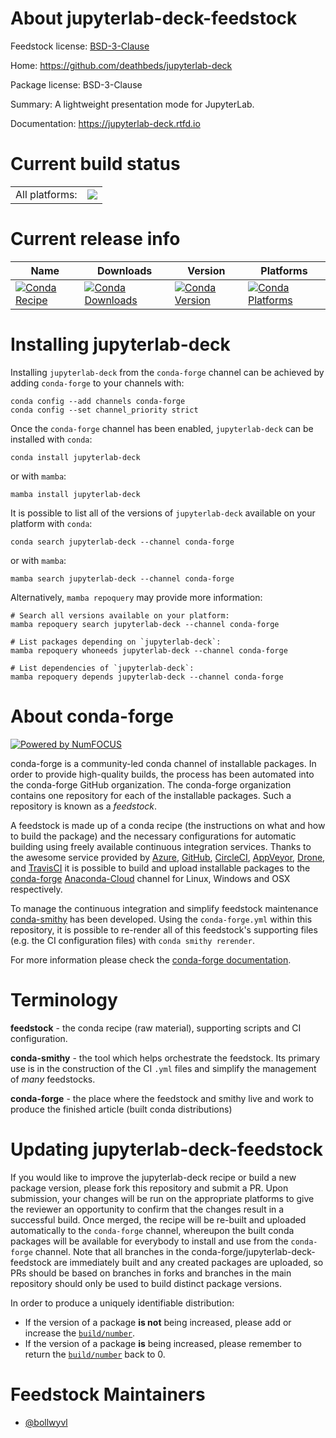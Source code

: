 About jupyterlab-deck-feedstock
===============================

Feedstock license: [BSD-3-Clause](https://github.com/conda-forge/jupyterlab-deck-feedstock/blob/main/LICENSE.txt)

Home: https://github.com/deathbeds/jupyterlab-deck

Package license: BSD-3-Clause

Summary: A lightweight presentation mode for JupyterLab.

Documentation: https://jupyterlab-deck.rtfd.io

Current build status
====================


<table><tr><td>All platforms:</td>
    <td>
      <a href="https://dev.azure.com/conda-forge/feedstock-builds/_build/latest?definitionId=17621&branchName=main">
        <img src="https://dev.azure.com/conda-forge/feedstock-builds/_apis/build/status/jupyterlab-deck-feedstock?branchName=main">
      </a>
    </td>
  </tr>
</table>

Current release info
====================

| Name | Downloads | Version | Platforms |
| --- | --- | --- | --- |
| [![Conda Recipe](https://img.shields.io/badge/recipe-jupyterlab--deck-green.svg)](https://anaconda.org/conda-forge/jupyterlab-deck) | [![Conda Downloads](https://img.shields.io/conda/dn/conda-forge/jupyterlab-deck.svg)](https://anaconda.org/conda-forge/jupyterlab-deck) | [![Conda Version](https://img.shields.io/conda/vn/conda-forge/jupyterlab-deck.svg)](https://anaconda.org/conda-forge/jupyterlab-deck) | [![Conda Platforms](https://img.shields.io/conda/pn/conda-forge/jupyterlab-deck.svg)](https://anaconda.org/conda-forge/jupyterlab-deck) |

Installing jupyterlab-deck
==========================

Installing `jupyterlab-deck` from the `conda-forge` channel can be achieved by adding `conda-forge` to your channels with:

```
conda config --add channels conda-forge
conda config --set channel_priority strict
```

Once the `conda-forge` channel has been enabled, `jupyterlab-deck` can be installed with `conda`:

```
conda install jupyterlab-deck
```

or with `mamba`:

```
mamba install jupyterlab-deck
```

It is possible to list all of the versions of `jupyterlab-deck` available on your platform with `conda`:

```
conda search jupyterlab-deck --channel conda-forge
```

or with `mamba`:

```
mamba search jupyterlab-deck --channel conda-forge
```

Alternatively, `mamba repoquery` may provide more information:

```
# Search all versions available on your platform:
mamba repoquery search jupyterlab-deck --channel conda-forge

# List packages depending on `jupyterlab-deck`:
mamba repoquery whoneeds jupyterlab-deck --channel conda-forge

# List dependencies of `jupyterlab-deck`:
mamba repoquery depends jupyterlab-deck --channel conda-forge
```


About conda-forge
=================

[![Powered by
NumFOCUS](https://img.shields.io/badge/powered%20by-NumFOCUS-orange.svg?style=flat&colorA=E1523D&colorB=007D8A)](https://numfocus.org)

conda-forge is a community-led conda channel of installable packages.
In order to provide high-quality builds, the process has been automated into the
conda-forge GitHub organization. The conda-forge organization contains one repository
for each of the installable packages. Such a repository is known as a *feedstock*.

A feedstock is made up of a conda recipe (the instructions on what and how to build
the package) and the necessary configurations for automatic building using freely
available continuous integration services. Thanks to the awesome service provided by
[Azure](https://azure.microsoft.com/en-us/services/devops/), [GitHub](https://github.com/),
[CircleCI](https://circleci.com/), [AppVeyor](https://www.appveyor.com/),
[Drone](https://cloud.drone.io/welcome), and [TravisCI](https://travis-ci.com/)
it is possible to build and upload installable packages to the
[conda-forge](https://anaconda.org/conda-forge) [Anaconda-Cloud](https://anaconda.org/)
channel for Linux, Windows and OSX respectively.

To manage the continuous integration and simplify feedstock maintenance
[conda-smithy](https://github.com/conda-forge/conda-smithy) has been developed.
Using the ``conda-forge.yml`` within this repository, it is possible to re-render all of
this feedstock's supporting files (e.g. the CI configuration files) with ``conda smithy rerender``.

For more information please check the [conda-forge documentation](https://conda-forge.org/docs/).

Terminology
===========

**feedstock** - the conda recipe (raw material), supporting scripts and CI configuration.

**conda-smithy** - the tool which helps orchestrate the feedstock.
                   Its primary use is in the construction of the CI ``.yml`` files
                   and simplify the management of *many* feedstocks.

**conda-forge** - the place where the feedstock and smithy live and work to
                  produce the finished article (built conda distributions)


Updating jupyterlab-deck-feedstock
==================================

If you would like to improve the jupyterlab-deck recipe or build a new
package version, please fork this repository and submit a PR. Upon submission,
your changes will be run on the appropriate platforms to give the reviewer an
opportunity to confirm that the changes result in a successful build. Once
merged, the recipe will be re-built and uploaded automatically to the
`conda-forge` channel, whereupon the built conda packages will be available for
everybody to install and use from the `conda-forge` channel.
Note that all branches in the conda-forge/jupyterlab-deck-feedstock are
immediately built and any created packages are uploaded, so PRs should be based
on branches in forks and branches in the main repository should only be used to
build distinct package versions.

In order to produce a uniquely identifiable distribution:
 * If the version of a package **is not** being increased, please add or increase
   the [``build/number``](https://docs.conda.io/projects/conda-build/en/latest/resources/define-metadata.html#build-number-and-string).
 * If the version of a package **is** being increased, please remember to return
   the [``build/number``](https://docs.conda.io/projects/conda-build/en/latest/resources/define-metadata.html#build-number-and-string)
   back to 0.

Feedstock Maintainers
=====================

* [@bollwyvl](https://github.com/bollwyvl/)

